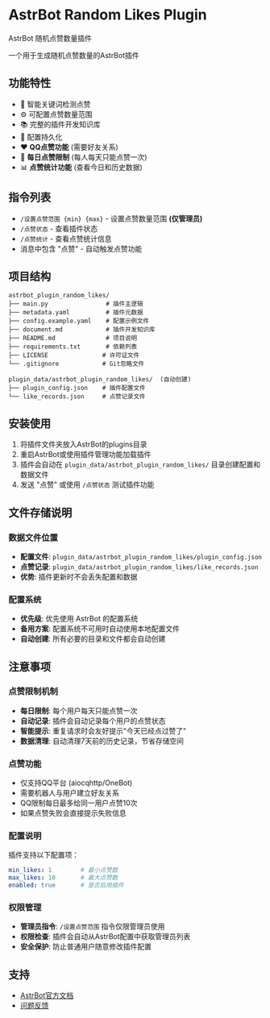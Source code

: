 # AstrBot Random Likes Plugin

AstrBot 随机点赞数量插件

一个用于生成随机点赞数量的AstrBot插件

## 功能特性

- 🎯 智能关键词检测点赞
- ⚙️ 可配置点赞数量范围
- 📚 完整的插件开发知识库
- 💾 配置持久化
- ❤️ **QQ点赞功能** (需要好友关系)
- 📅 **每日点赞限制** (每人每天只能点赞一次)
- 📊 **点赞统计功能** (查看今日和历史数据)

## 指令列表

- `/设置点赞范围 {min} {max}` - 设置点赞数量范围 **(仅管理员)**
- `/点赞状态` - 查看插件状态
- `/点赞统计` - 查看点赞统计信息
- 消息中包含 "点赞" - 自动触发点赞功能

## 项目结构

```
astrbot_plugin_random_likes/
├── main.py                # 插件主逻辑
├── metadata.yaml          # 插件元数据
├── config.example.yaml    # 配置示例文件
├── document.md            # 插件开发知识库
├── README.md              # 项目说明
├── requirements.txt       # 依赖列表
├── LICENSE               # 许可证文件
└── .gitignore            # Git忽略文件

plugin_data/astrbot_plugin_random_likes/  (自动创建)
├── plugin_config.json    # 插件配置文件
└── like_records.json     # 点赞记录文件
```

## 安装使用

1. 将插件文件夹放入AstrBot的plugins目录
2. 重启AstrBot或使用插件管理功能加载插件
3. 插件会自动在 `plugin_data/astrbot_plugin_random_likes/` 目录创建配置和数据文件
4. 发送 "点赞" 或使用 `/点赞状态` 测试插件功能

## 文件存储说明

### 数据文件位置
- **配置文件**: `plugin_data/astrbot_plugin_random_likes/plugin_config.json`
- **点赞记录**: `plugin_data/astrbot_plugin_random_likes/like_records.json`
- **优势**: 插件更新时不会丢失配置和数据

### 配置系统
- **优先级**: 优先使用 AstrBot 的配置系统
- **备用方案**: 配置系统不可用时自动使用本地配置文件
- **自动创建**: 所有必要的目录和文件都会自动创建

## 注意事项

### 点赞限制机制
- **每日限制**: 每个用户每天只能点赞一次
- **自动记录**: 插件会自动记录每个用户的点赞状态
- **智能提示**: 重复请求时会友好提示"今天已经点过赞了"
- **数据清理**: 自动清理7天前的历史记录，节省存储空间

### 点赞功能
- 仅支持QQ平台 (aiocqhttp/OneBot)
- 需要机器人与用户建立好友关系
- QQ限制每日最多给同一用户点赞10次
- 如果点赞失败会直接提示失败信息

### 配置说明

插件支持以下配置项：

```yaml
min_likes: 1        # 最小点赞数
max_likes: 10       # 最大点赞数  
enabled: true       # 是否启用插件
```

### 权限管理
- **管理员指令**: `/设置点赞范围` 指令仅限管理员使用
- **权限检查**: 插件会自动从AstrBot配置中获取管理员列表
- **安全保护**: 防止普通用户随意修改插件配置

## 支持

- [AstrBot官方文档](https://docs.astrbot.app/)
- [问题反馈](https://github.com/sora-yyds/astrbot_plugin_random_likes/issues)

